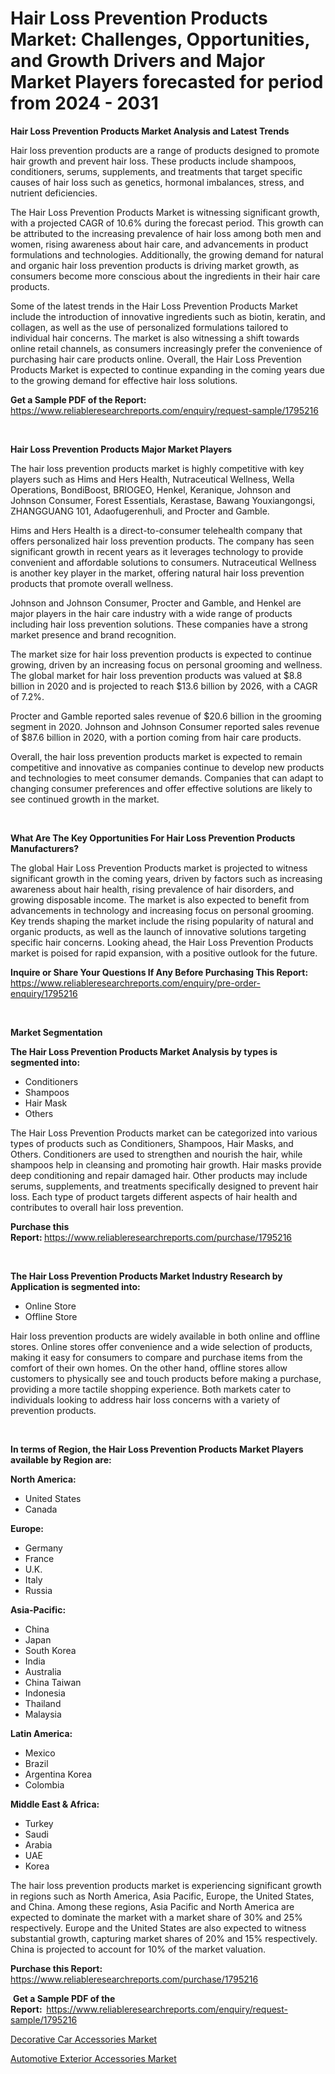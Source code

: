 <p><h1>Hair Loss Prevention Products Market: Challenges, Opportunities, and Growth Drivers and Major Market Players forecasted for period from 2024 - 2031</h1></p><p><strong>Hair Loss Prevention Products Market Analysis and Latest Trends</strong></p>
<p><p>Hair loss prevention products are a range of products designed to promote hair growth and prevent hair loss. These products include shampoos, conditioners, serums, supplements, and treatments that target specific causes of hair loss such as genetics, hormonal imbalances, stress, and nutrient deficiencies.</p><p>The Hair Loss Prevention Products Market is witnessing significant growth, with a projected CAGR of 10.6% during the forecast period. This growth can be attributed to the increasing prevalence of hair loss among both men and women, rising awareness about hair care, and advancements in product formulations and technologies. Additionally, the growing demand for natural and organic hair loss prevention products is driving market growth, as consumers become more conscious about the ingredients in their hair care products.</p><p>Some of the latest trends in the Hair Loss Prevention Products Market include the introduction of innovative ingredients such as biotin, keratin, and collagen, as well as the use of personalized formulations tailored to individual hair concerns. The market is also witnessing a shift towards online retail channels, as consumers increasingly prefer the convenience of purchasing hair care products online. Overall, the Hair Loss Prevention Products Market is expected to continue expanding in the coming years due to the growing demand for effective hair loss solutions.</p></p>
<p><strong>Get a Sample PDF of the Report:&nbsp;</strong> <a href="https://www.reliableresearchreports.com/enquiry/request-sample/1795216">https://www.reliableresearchreports.com/enquiry/request-sample/1795216</a></p>
<p>&nbsp;</p>
<p><strong>Hair Loss Prevention Products Major Market Players</strong></p>
<p><p>The hair loss prevention products market is highly competitive with key players such as Hims and Hers Health, Nutraceutical Wellness, Wella Operations, BondiBoost, BRIOGEO, Henkel, Keranique, Johnson and Johnson Consumer, Forest Essentials, Kerastase, Bawang Youxiangongsi, ZHANGGUANG 101, Adaofugerenhuli, and Procter and Gamble.</p><p>Hims and Hers Health is a direct-to-consumer telehealth company that offers personalized hair loss prevention products. The company has seen significant growth in recent years as it leverages technology to provide convenient and affordable solutions to consumers. Nutraceutical Wellness is another key player in the market, offering natural hair loss prevention products that promote overall wellness.</p><p>Johnson and Johnson Consumer, Procter and Gamble, and Henkel are major players in the hair care industry with a wide range of products including hair loss prevention solutions. These companies have a strong market presence and brand recognition.</p><p>The market size for hair loss prevention products is expected to continue growing, driven by an increasing focus on personal grooming and wellness. The global market for hair loss prevention products was valued at $8.8 billion in 2020 and is projected to reach $13.6 billion by 2026, with a CAGR of 7.2%.</p><p>Procter and Gamble reported sales revenue of $20.6 billion in the grooming segment in 2020. Johnson and Johnson Consumer reported sales revenue of $87.6 billion in 2020, with a portion coming from hair care products.</p><p>Overall, the hair loss prevention products market is expected to remain competitive and innovative as companies continue to develop new products and technologies to meet consumer demands. Companies that can adapt to changing consumer preferences and offer effective solutions are likely to see continued growth in the market.</p></p>
<p>&nbsp;</p>
<p><strong>What Are The Key Opportunities For Hair Loss Prevention Products Manufacturers?</strong></p>
<p><p>The global Hair Loss Prevention Products market is projected to witness significant growth in the coming years, driven by factors such as increasing awareness about hair health, rising prevalence of hair disorders, and growing disposable income. The market is also expected to benefit from advancements in technology and increasing focus on personal grooming. Key trends shaping the market include the rising popularity of natural and organic products, as well as the launch of innovative solutions targeting specific hair concerns. Looking ahead, the Hair Loss Prevention Products market is poised for rapid expansion, with a positive outlook for the future.</p></p>
<p><strong>Inquire or Share Your Questions If Any Before Purchasing This Report:</strong> <a href="https://www.reliableresearchreports.com/enquiry/pre-order-enquiry/1795216">https://www.reliableresearchreports.com/enquiry/pre-order-enquiry/1795216</a></p>
<p>&nbsp;</p>
<p><strong>Market Segmentation</strong></p>
<p><strong>The Hair Loss Prevention Products Market Analysis by types is segmented into:</strong></p>
<p><ul><li>Conditioners</li><li>Shampoos</li><li>Hair Mask</li><li>Others</li></ul></p>
<p><p>The Hair Loss Prevention Products market can be categorized into various types of products such as Conditioners, Shampoos, Hair Masks, and Others. Conditioners are used to strengthen and nourish the hair, while shampoos help in cleansing and promoting hair growth. Hair masks provide deep conditioning and repair damaged hair. Other products may include serums, supplements, and treatments specifically designed to prevent hair loss. Each type of product targets different aspects of hair health and contributes to overall hair loss prevention.</p></p>
<p><strong>Purchase this Report:&nbsp;</strong><a href="https://www.reliableresearchreports.com/purchase/1795216">https://www.reliableresearchreports.com/purchase/1795216</a></p>
<p>&nbsp;</p>
<p><strong>The Hair Loss Prevention Products Market Industry Research by Application is segmented into:</strong></p>
<p><ul><li>Online Store</li><li>Offline Store</li></ul></p>
<p><p>Hair loss prevention products are widely available in both online and offline stores. Online stores offer convenience and a wide selection of products, making it easy for consumers to compare and purchase items from the comfort of their own homes. On the other hand, offline stores allow customers to physically see and touch products before making a purchase, providing a more tactile shopping experience. Both markets cater to individuals looking to address hair loss concerns with a variety of prevention products.</p></p>
<p>&nbsp;</p>
<p><strong>In terms of Region, the Hair Loss Prevention Products Market Players available by Region are:</strong></p>
<p>
    <p> <strong> North America: </strong>
        <ul>
            <li>United States</li>
            <li>Canada</li>
        </ul>
        </p> 
    <p> <strong> Europe: </strong>
        <ul>
            <li>Germany</li>
            <li>France</li>
            <li>U.K.</li>
            <li>Italy</li>
            <li>Russia</li>
        </ul>
        </p> 
    <p> <strong> Asia-Pacific: </strong>
        <ul>
            <li>China</li>
            <li>Japan</li>
            <li>South Korea</li>
            <li>India</li>
            <li>Australia</li>
            <li>China Taiwan</li>
            <li>Indonesia</li>
            <li>Thailand</li>
            <li>Malaysia</li>
        </ul>
        </p> 
    <p> <strong> Latin America: </strong>
        <ul>
            <li>Mexico</li>
            <li>Brazil</li>
            <li>Argentina Korea</li>
            <li>Colombia</li>
        </ul>
        </p> 
    <p> <strong> Middle East & Africa: </strong>
        <ul>
            <li>Turkey</li>
            <li>Saudi</li>
            <li>Arabia</li>
            <li>UAE</li>
            <li>Korea</li>
        </ul>
    </p>
    </p>
<p><p>The hair loss prevention products market is experiencing significant growth in regions such as North America, Asia Pacific, Europe, the United States, and China. Among these regions, Asia Pacific and North America are expected to dominate the market with a market share of 30% and 25% respectively. Europe and the United States are also expected to witness substantial growth, capturing market shares of 20% and 15% respectively. China is projected to account for 10% of the market valuation.</p></p>
<p><strong>Purchase this Report: </strong><a href="https://www.reliableresearchreports.com/purchase/1795216">https://www.reliableresearchreports.com/purchase/1795216</a></p>
<p>&nbsp;<strong>Get a Sample PDF of the Report:&nbsp;&nbsp;</strong><a href="https://www.reliableresearchreports.com/enquiry/request-sample/1795216">https://www.reliableresearchreports.com/enquiry/request-sample/1795216</a></p>
<p><strong></strong></p>
<p><p><a href="https://metal-farmhouse-e95.notion.site/Decorative-Car-Accessories-Market-Research-Report-Provides-Critical-Insights-that-can-help-Shape-Bus-bd3051e7af4d46ea963f5b6bb95f518b">Decorative Car Accessories Market</a></p><p><a href="https://gratis-rainforest-2ca.notion.site/Automotive-Exterior-Accessories-Market-Research-Report-Provides-Critical-Insights-that-can-help-Shap-a6a755531c0a42a19eda59e4188bc7d9">Automotive Exterior Accessories Market</a></p></p>